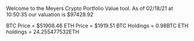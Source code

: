 Welcome to the Meyers Crypto Portfolio Value tool. 
As of 02/18/21 at 10:50:35 our valuation is $97428.92 

BTC Price = $51908.46
 ETH Price = $1919.51
BTC Holdings = 0.98BTC
 ETH holdings = 24.255477532ETH 
